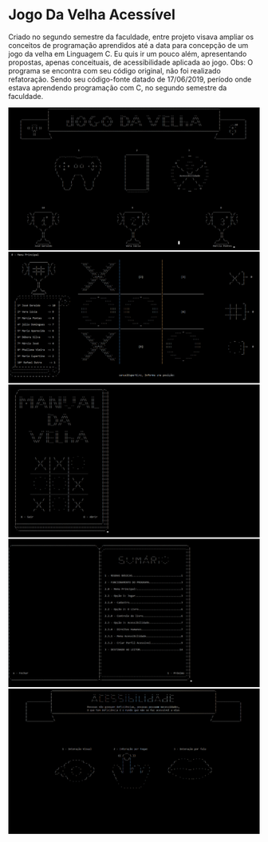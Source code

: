 # Jogo Da Velha Acessível
Criado no segundo semestre da faculdade, entre projeto visava ampliar os conceitos de programação aprendidos até a data para concepção de um jogo da velha em Linguagem C. Eu quis ir um pouco além, apresentando propostas, apenas conceituais, de acessibilidade aplicada ao jogo.  Obs: O programa se encontra com seu código original, não foi realizado refatoração. Sendo seu código-fonte datado de ‎17‎/06/‎2019, período onde estava aprendendo programação com C, no segundo semestre da faculdade. 


<img src="print-screen/0.png">
<img src="print-screen/1.png">
<img src="print-screen/2.png">
<img src="print-screen/2.1.png">
<img src="print-screen/3.png">
